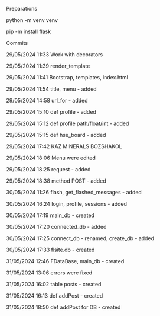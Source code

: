 Preparations

python -m venv venv

pip -m install flask

Commits

29/05/2024 11:33 Work with decorators

29/05/2024 11:39 render_template

29/05/2024 11:41 Bootstrap, templates, index.html

29/05/2024 11:54 title, menu - added

29/05/2024 14:58 url_for - added

29/05/2024 15:10 def profile - added

29/05/2024 15:12 def profile path/float/int - added

29/05/2024 15:15 def hse_board - added

29/05/2024 17:42 KAZ MINERALS BOZSHAKOL

29/05/2024 18:06 Menu were edited

29/05/2024 18:25 request - added

29/05/2024 18:38 method POST - added

30/05/2024 11:26 flash, get_flashed_messages - added

30/05/2024 16:24 login, profile, sessions - added

30/05/2024 17:19 main_db - created

30/05/2024 17:20 connected_db - added

30/05/2024 17:25 connect_db - renamed, create_db - added

30/05/2024 17:33 flsite.db - created

31/05/2024 12:46 FDataBase, main_db - created

31/05/2024 13:06 errors were fixed

31/05/2024 16:02 table posts - created

31/05/2024 16:13 def addPost - created

31/05/2024 18:50 def addPost for DB - created

